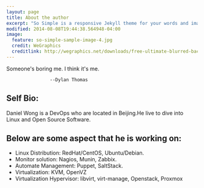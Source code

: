 ```yaml
---
layout: page
title: About the author
excerpt: "So Simple is a responsive Jekyll theme for your words and images."
modified: 2014-08-08T19:44:38.564948-04:00
image:
  feature: so-simple-sample-image-4.jpg
  credit: WeGraphics
  creditlink: http://wegraphics.net/downloads/free-ultimate-blurred-background-pack/
---
```


Someone's boring me. I think it's me.

                    --Dylan Thomas

## Self Bio:

Daniel Wong is a DevOps who are located in Beijing.He live to dive into Linux and Open Source Software. 

## Below are some aspect that he is working on:

* Linux Distribution: RedHat/CentOS, Ubuntu/Debian.
* Monitor solution: Nagios, Munin, Zabbix.
* Automate Management: Puppet, SaltStack.
* Virtualization: KVM, OpenVZ
* Virtualization Hypervisor: libvirt, virt-manage, Openstack, Proxmox



[^1]: Example: *domain.com/category-name/post-title*
